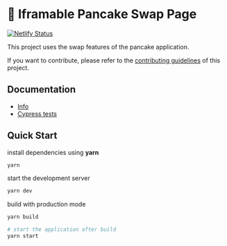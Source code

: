 # 🥞 Iframable Pancake Swap Page

[![Netlify Status](https://api.netlify.com/api/v1/badges/0f4c25a2-111b-4db9-b3bf-0480cba329a8/deploy-status)](https://app.netlify.com/sites/titanx-pancakeswap/deploys)

This project uses the swap features of the pancake application.

If you want to contribute, please refer to the [contributing guidelines](./CONTRIBUTING.md) of this project.

## Documentation

- [Info](doc/Info.md)
- [Cypress tests](doc/Cypress.md)


## Quick Start

install dependencies using **yarn**

```sh
yarn
```

start the development server
```sh
yarn dev
```

build with production mode
```sh
yarn build

# start the application after build
yarn start
```
